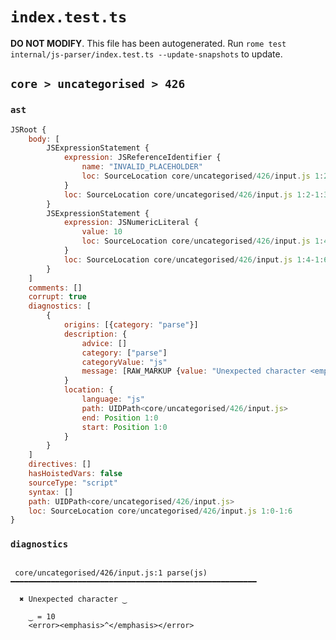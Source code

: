 # `index.test.ts`

**DO NOT MODIFY**. This file has been autogenerated. Run `rome test internal/js-parser/index.test.ts --update-snapshots` to update.

## `core > uncategorised > 426`

### `ast`

```javascript
JSRoot {
	body: [
		JSExpressionStatement {
			expression: JSReferenceIdentifier {
				name: "INVALID_PLACEHOLDER"
				loc: SourceLocation core/uncategorised/426/input.js 1:2-1:3
			}
			loc: SourceLocation core/uncategorised/426/input.js 1:2-1:3
		}
		JSExpressionStatement {
			expression: JSNumericLiteral {
				value: 10
				loc: SourceLocation core/uncategorised/426/input.js 1:4-1:6
			}
			loc: SourceLocation core/uncategorised/426/input.js 1:4-1:6
		}
	]
	comments: []
	corrupt: true
	diagnostics: [
		{
			origins: [{category: "parse"}]
			description: {
				advice: []
				category: ["parse"]
				categoryValue: "js"
				message: [RAW_MARKUP {value: "Unexpected character <emphasis>"}, "\u203f", RAW_MARKUP {value: "</emphasis>"}]
			}
			location: {
				language: "js"
				path: UIDPath<core/uncategorised/426/input.js>
				end: Position 1:0
				start: Position 1:0
			}
		}
	]
	directives: []
	hasHoistedVars: false
	sourceType: "script"
	syntax: []
	path: UIDPath<core/uncategorised/426/input.js>
	loc: SourceLocation core/uncategorised/426/input.js 1:0-1:6
}
```

### `diagnostics`

```

 core/uncategorised/426/input.js:1 parse(js) ━━━━━━━━━━━━━━━━━━━━━━━━━━━━━━━━━━━━━━━━━━━━━━━━━━━━━━━

  ✖ Unexpected character ‿

    ‿ = 10
    <error><emphasis>^</emphasis></error>


```
